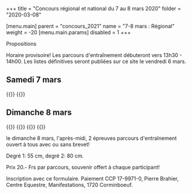 +++
title = "Concours régional et national du 7 au 8 mars 2020"
folder = "2020-03-08"

[menu.main]
  parent = "concours_2021"
  name = "7-8 mars : Régional"
  weight = -20
  [menu.main.params]
    disabled = 1
+++

Propositions

Horaire provisoire! Les parcours d'entraînement débuteront vers 13h30 - 14h00. Les listes définitives seront publiées sur ce site le vendredi 6 mars.

## Samedi 7 mars

{{<epreuve no="1" cat="R/N100" heure="8h30" prix="Prix Hokovit, Hoffmann Nutrition">}}
{{<epreuve no="2" cat="R/N100" heure="à la suite" prix="Prix des parents">}}

## Dimanche 8 mars

{{<epreuve no="5" cat="B100 / Style" heure="9h00" prix="Prix des parents">}}
{{<epreuve no="6" cat="B100 / Style" heure="à la suite" prix="Prix du manège">}}
{{<epreuve no="7" cat="Entraînement 55-80cm" heure="13h30" prix="Prix des parents">}}
{{<epreuve no="8" cat="Entraînement 55-80cm" heure="à la suite">}}

le dimanche 8 mars, l'après-midi, 2 épreuves parcours d'entraînement ouvert à tous avec ou sans brevet!

Degré 1: 55 cm, degré 2: 80 cm.

Prix 20.- Frs par parcours, souvenir offert à chaque participant!

Inscription avec ce formulaire.
Paiement CCP 17-9971-0, Pierre Brahier, Centre Equestre, Manifestations, 1720 Corminboeuf.